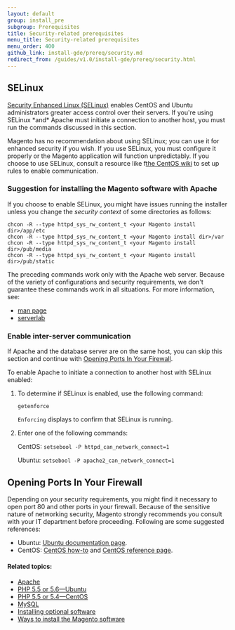 ```yaml
---
layout: default
group: install_pre
subgroup: Prerequisites
title: Security-related prerequisites
menu_title: Security-related prerequisites
menu_order: 400
github_link: install-gde/prereq/security.md
redirect_from: /guides/v1.0/install-gde/prereq/security.html
---
```


<h2 id="install-prereq-selinux">SELinux</h2>
<a href="http://selinuxproject.org/page/Main_Page" target="_blank">Security Enhanced Linux (SELinux)</a> enables CentOS and Ubuntu administrators greater access control over their servers. If you're using SELinux *and* Apache must initiate a connection to another host, you must run the commands discussed in this section.

<div class="bs-callout bs-callout-tip">
  <p>Magento has no recommendation about using SELinux; you can use it for enhanced security if you wish. If you use SELinux, you must configure it properly or the Magento application will function unpredictably. If you choose to use SELinux, consult a resource like f<a href="http://wiki.centos.org/HowTos/SELinux" target="_blank">the CentOS wiki</a> to set up rules to enable communication.</p>
</div>

### Suggestion for installing the Magento software with Apache
If you choose to enable SELinux, you might have issues running the installer unless you change the *security context* of some directories as follows:

	chcon -R --type httpd_sys_rw_content_t <your Magento install dir>/app/etc
	chcon -R --type httpd_sys_rw_content_t <your Magento install dir>/var
	chcon -R --type httpd_sys_rw_content_t <your Magento install dir>/pub/media
	chcon -R --type httpd_sys_rw_content_t <your Magento install dir>/pub/static

The preceding commands work only with the Apache web server. Because of the variety of configurations and security requirements, we don't guarantee these commands work in all situations. For more information, see:

*	<a href="http://linux.die.net/man/8/httpd_selinux" target="_blank">man page</a>
*	<a href="http://www.serverlab.ca/tutorials/linux/web-servers-linux/configuring-selinux-policies-for-apache-web-servers/" target="_blank">serverlab</a>

### Enable inter-server communication
If Apache and the database server are on the same host, you can skip this section and continue with <a href="#install-iptables">Opening Ports In Your Firewall</a>.

To enable Apache to initiate a connection to another host with SELinux enabled:

1.	To determine if SELinux is enabled, use the following command:

		getenforce

	`Enforcing` displays to confirm that SELinux is running.

2.	Enter one of the following commands:

	CentOS: `setsebool -P httpd_can_network_connect=1`

	Ubuntu: `setsebool -P apache2_can_network_connect=1`

<h2 id="install-iptables">Opening Ports In Your Firewall</h2>
Depending on your security requirements, you might find it necessary to open port 80 and other ports in your firewall. Because of the sensitive nature of networking security, Magento strongly recommends you consult with your IT department before proceeding. Following are some suggested references:

*	Ubuntu: <a href="https://help.ubuntu.com/community/IptablesHowTo" target="_blank">Ubuntu documentation page</a>.
*	CentOS: <a href="http://wiki.centos.org/HowTos/Network/IPTables" target="_blank">CentOS how-to</a> and <a href="http://www.centos.org/docs/4/4.5/Security_Guide/s1-firewall-ipt-basic.html" target="_blank">CentOS reference page</a>.

#### Related topics:

*	<a href="{{ site.gdeurl }}install-gde/prereq/apache.html">Apache</a>
*	<a href="{{ site.gdeurl }}install-gde/prereq/php-ubuntu.html">PHP 5.5 or 5.6&mdash;Ubuntu</a>
*	<a href="{{ site.gdeurl }}install-gde/prereq/php-centos.html">PHP 5.5 or 5.4&mdash;CentOS</a>
*	<a href="{{ site.gdeurl }}install-gde/prereq/mysql.html">MySQL</a>
*	<a href="{{ site.gdeurl }}install-gde/prereq/optional.html">Installing optional software</a>
*	<a href="{{ site.gdeurl }}install-gde/install/pre-install.html">Ways to install the Magento software</a>
